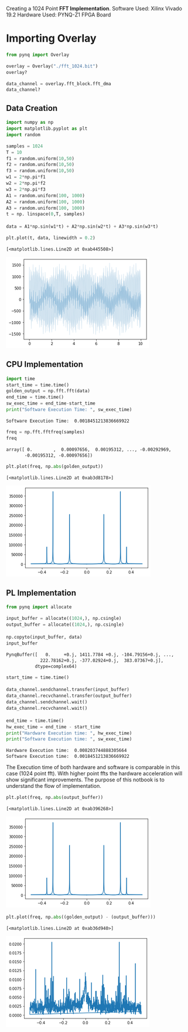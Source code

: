 Creating a 1024 Point **FFT Implementation**.
Software Used: Xilinx Vivado 19.2
Hardware Used: PYNQ-Z1 FPGA Board


# Importing Overlay


```python
from pynq import Overlay
```


```python
overlay = Overlay("./fft_1024.bit")
overlay?
```






```python
data_channel = overlay.fft_block.fft_dma
data_channel?
```

## Data Creation


```python
import numpy as np
import matplotlib.pyplot as plt
import random
```


```python
samples = 1024
T = 10
f1 = random.uniform(10,50)
f2 = random.uniform(10,50)
f3 = random.uniform(10,50)
w1 = 2*np.pi*f1
w2 = 2*np.pi*f2
w3 = 2*np.pi*f3
A1 = random.uniform(100, 1000)
A2 = random.uniform(100, 1000)
A3 = random.uniform(100, 1000)
t = np. linspace(0,T, samples)

data = A1*np.sin(w1*t) + A2*np.sin(w2*t) + A3*np.sin(w3*t)
```


```python
plt.plot(t, data, linewidth = 0.2)
```




    [<matplotlib.lines.Line2D at 0xab445508>]




    
![png](output_7_1.png)
    


## CPU Implementation


```python
import time
start_time = time.time()
golden_output = np.fft.fft(data)
end_time = time.time()
sw_exec_time = end_time-start_time
print("Software Execution Time: ", sw_exec_time)
```

    Software Execution Time:  0.0018451213836669922



```python
freq = np.fft.fftfreq(samples)
freq
```




    array([ 0.        ,  0.00097656,  0.00195312, ..., -0.00292969,
           -0.00195312, -0.00097656])




```python
plt.plot(freq, np.abs(golden_output))
```




    [<matplotlib.lines.Line2D at 0xab3d8178>]




    
![png](output_11_1.png)
    


## PL Implementation


```python
from pynq import allocate
```


```python
input_buffer = allocate((1024,), np.csingle)
output_buffer = allocate((1024,), np.csingle)

np.copyto(input_buffer, data)
input_buffer
```




    PynqBuffer([   0.     +0.j, 1411.7784 +0.j, -104.79156+0.j, ...,
                 222.78162+0.j, -377.02924+0.j,  383.07367+0.j],
               dtype=complex64)




```python
start_time = time.time()

data_channel.sendchannel.transfer(input_buffer)
data_channel.recvchannel.transfer(output_buffer)
data_channel.sendchannel.wait()
data_channel.recvchannel.wait()

end_time = time.time()
hw_exec_time = end_time - start_time
print("Hardware Execution time: ", hw_exec_time)
print("Software Execution time: ", sw_exec_time)
```

    Hardware Execution time:  0.008203744888305664
    Software Execution time:  0.0018451213836669922


The Execution time of both hardware and software is comparable in this case (1024 point fft). With higher point ffts the hardware acceleration will show significant improvements. The purpose of this notbook is to understand the flow of implementation.


```python
plt.plot(freq, np.abs(output_buffer))
```




    [<matplotlib.lines.Line2D at 0xab396268>]




    
![png](output_17_1.png)
    



```python
plt.plot(freq, np.abs((golden_output) - (output_buffer)))
```




    [<matplotlib.lines.Line2D at 0xab36d940>]




    
![png](output_18_1.png)
    

